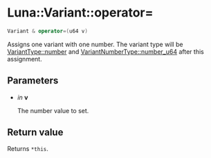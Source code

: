 # Luna::Variant::operator=

```c++
Variant & operator=(u64 v)
```

Assigns one variant with one number. The variant type will be [VariantType::number](group___runtime_1ggac1ce0b9d7902d01bfd860c08aed25233ab1bc248a7ff2b2e95569f56de68615df.md) and [VariantNumberType::number_u64](group___runtime_1gga736977eb95737aa8503b91d026bac3faae67f812e1892ff4108ec859bad6f3f79.md) after this assignment. 



## Parameters
* *in* **v**

    The number value to set. 

## Return value
Returns `*this`. 

